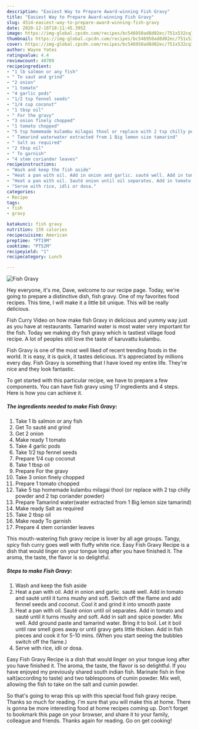 ```yaml
---
description: "Easiest Way to Prepare Award-winning Fish Gravy"
title: "Easiest Way to Prepare Award-winning Fish Gravy"
slug: 4514-easiest-way-to-prepare-award-winning-fish-gravy
date: 2020-12-16T18:11:45.395Z
image: https://img-global.cpcdn.com/recipes/bc546950ad8d02ec/751x532cq70/fish-gravy-recipe-main-photo.jpg
thumbnail: https://img-global.cpcdn.com/recipes/bc546950ad8d02ec/751x532cq70/fish-gravy-recipe-main-photo.jpg
cover: https://img-global.cpcdn.com/recipes/bc546950ad8d02ec/751x532cq70/fish-gravy-recipe-main-photo.jpg
author: Wayne Yates
ratingvalue: 4.4
reviewcount: 40709
recipeingredient:
- "1 lb salmon or any fish"
- " To saut and grind"
- "2 onion"
- "1 tomato"
- "4 garlic pods"
- "1/2 tsp fennel seeds"
- "1/4 cup coconut"
- "1 tbsp oil"
- " For the gravy"
- "3 onion finely chopped"
- "1 tomato chopped"
- "5 tsp homemade kulambu milagai thool or replace with 2 tsp chilly powder and 2 tsp coriander powder"
- " Tamarind waterwater extracted from 1 Big lemon size tamarind"
- " Salt as required"
- "2 tbsp oil"
- " To garnish"
- "4 stem coriander leaves"
recipeinstructions:
- "Wash and keep the fish aside"
- "Heat a pan with oil. Add in onion and garlic. sauté well. Add in tomato and sauté until it turns mushy and soft. Switch off the flame and add fennel seeds and coconut. Cool it and grind it into smooth paste"
- "Heat a pan with oil. Sauté onion until oil separates. Add in tomato and sauté until it turns mushy and soft. Add in salt and spice powder. Mix well. Add ground paste and tamarind water. Bring it to boil. Let it boil until raw smell goes away or until gravy gets little thicken. Add in fish pieces and cook it for 5-10 mins. (When you start seeing the bubbles switch off the flame.)"
- "Serve with rice, idli or dosa."
categories:
- Recipe
tags:
- fish
- gravy

katakunci: fish gravy 
nutrition: 159 calories
recipecuisine: American
preptime: "PT19M"
cooktime: "PT52M"
recipeyield: "1"
recipecategory: Lunch

---
```



![Fish Gravy](https://img-global.cpcdn.com/recipes/bc546950ad8d02ec/751x532cq70/fish-gravy-recipe-main-photo.jpg)

Hey everyone, it's me, Dave, welcome to our recipe page. Today, we're going to prepare a distinctive dish, fish gravy. One of my favorites food recipes. This time, I will make it a little bit unique. This will be really delicious.

Fish Curry Video on how make fish Gravy in delicious and yummy way just as you have at restaurants. Tamarind water is most water very important for the fish. Today we making dry fish gravy which is tastiest village food recipe. A lot of peoples still love the taste of karuvattu kulambu.

Fish Gravy is one of the most well liked of recent trending foods in the world. It is easy, it is quick, it tastes delicious. It's appreciated by millions every day. Fish Gravy is something that I have loved my entire life. They're nice and they look fantastic.


To get started with this particular recipe, we have to prepare a few components. You can have fish gravy using 17 ingredients and 4 steps. Here is how you can achieve it.

<!--inarticleads1-->

##### The ingredients needed to make Fish Gravy:

1. Take 1 lb salmon or any fish
1. Get  To sauté and grind
1. Get 2 onion
1. Make ready 1 tomato
1. Take 4 garlic pods
1. Take 1/2 tsp fennel seeds
1. Prepare 1/4 cup coconut
1. Take 1 tbsp oil
1. Prepare  For the gravy
1. Take 3 onion finely chopped
1. Prepare 1 tomato chopped
1. Take 5 tsp homemade kulambu milagai thool (or replace with 2 tsp chilly powder and 2 tsp coriander powder)
1. Prepare  Tamarind water(water extracted from 1 Big lemon size tamarind)
1. Make ready  Salt as required
1. Take 2 tbsp oil
1. Make ready  To garnish
1. Prepare 4 stem coriander leaves


This mouth-watering fish gravy recipe is lover by all age groups. Tangy, spicy fish curry goes well with fluffy white rice. Easy Fish Gravy Recipe is a dish that would linger on your tongue long after you have finished it. The aroma, the taste, the flavor is so delightful. 

<!--inarticleads2-->

##### Steps to make Fish Gravy:

1. Wash and keep the fish aside
1. Heat a pan with oil. Add in onion and garlic. sauté well. Add in tomato and sauté until it turns mushy and soft. Switch off the flame and add fennel seeds and coconut. Cool it and grind it into smooth paste
1. Heat a pan with oil. Sauté onion until oil separates. Add in tomato and sauté until it turns mushy and soft. Add in salt and spice powder. Mix well. Add ground paste and tamarind water. Bring it to boil. Let it boil until raw smell goes away or until gravy gets little thicken. Add in fish pieces and cook it for 5-10 mins. (When you start seeing the bubbles switch off the flame.)
1. Serve with rice, idli or dosa.


Easy Fish Gravy Recipe is a dish that would linger on your tongue long after you have finished it. The aroma, the taste, the flavor is so delightful. If you have enjoyed my previously shared south indian fish. Marinate fish in fine salt(according to taste) and two tablespoons of cumin powder. Mix well, allowing the fish to take on the salt and cumin powder. 

So that's going to wrap this up with this special food fish gravy recipe. Thanks so much for reading. I'm sure that you will make this at home. There is gonna be more interesting food at home recipes coming up. Don't forget to bookmark this page on your browser, and share it to your family, colleague and friends. Thanks again for reading. Go on get cooking!
